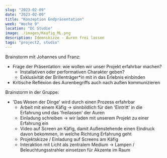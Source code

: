 ```yaml
---
slug: "2023-02-09"
date: "2023-02-09"
title: "Konzeption Endpräsentation"
week: "Woche 9"
location: "DC Studio"
image: ./images/Keafig_ML.png
description: Ideenskizze - Auren frei lassen
tags: "project2, studio"
---
```

Brainstorm mit Johannes und Franz:
- Frage der Präsentation: wie wollen wir unser Projekt erfahrbar machen?
    - Installativen oder performativen Charakter geben?
    - Exklusivität der Brillenträger*in mit in das Erlebnis einbinden
- Kritische Reflexion des Aurenbegriffs auch nach außen kommunizieren

Brainstorm in der Gruppe:
- 'Das Wesen der Dinge' wird durch einen Prozess erfahrbar
    - Arbeit mit einem Käfig → sinnbildlich für den 'Eintritt' in die Erfahrung und das 'freilassen' der Auren
    - Einladung schreiben → wir laden mit unserem Projekt zu einer Erfahrung ein 
    - Video auf Screen an Käfig, damit Außenstehende einen Eindruck davon bekommen, in welche Richtung Erfahrung geht
    - Projektskizze / Einladung auf Screens am Käfig
    - Interaktion mit Licht als zentralem Medium → Lampen / Beleuchtungsstrahler einsetzen für Akzente im Raum